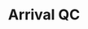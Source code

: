 ---
has_children: true
layout: default
nav_order: 42000
parent: Operational Finance
title: Arrival QC
---